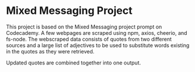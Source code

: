# Mixed Messaging Project

This project is based on the Mixed Messaging project prompt on Codecademy. A few webpages are scraped using npm, axios, cheerio, and fs-node. The webscraped data consists of quotes from two different sources and a large list of adjectives to be used to substitute words existing in the quotes as they were retrieved.

Updated quotes are combined together into one output.
